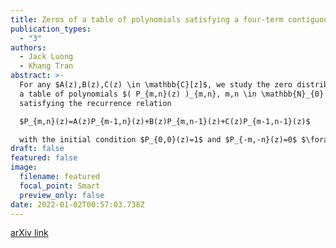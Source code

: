 ```yaml
---
title: Zeros of a table of polynomials satisfying a four-term contiguous relation
publication_types:
  - "3"
authors:
  - Jack Luong
  - Khang Tran
abstract: >-
  For any $A(z),B(z),C(z) \in \mathbb{C}[z]$, we study the zero distribution of
  a table of polynomials $( P_{m,n}(z) )_{m,n}, m,n \in \mathbb{N}_{0} $
  satisfying the recurrence relation

  $P_{m,n}(z)=A(z)P_{m-1,n}(z)+B(z)P_{m,n-1}(z)+C(z)P_{m-1,n-1}(z)$

  with the initial condition $P_{0,0}(z)=1$ and $P_{-m,-n}(z)=0$ $\forall m,n \in \mathbb{N}$. We show that the zeros of $P_m,n(z)$ lie on a curve whose equation is given explicitly in terms of $A(z)$,$B(z)$, and $C(z)$. We also study the zero distribution of a case with a general initial condition.
draft: false
featured: false
image:
  filename: featured
  focal_point: Smart
  preview_only: false
date: 2022-01-02T00:57:03.738Z
---
```

[arXiv link](<https://arxiv.org/abs/2008.08707>)